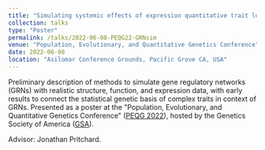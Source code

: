 ```yaml
---
title: "Simulating systemic effects of expression quantitative trait loci across gene regulatory networks"
collection: talks
type: "Poster"
permalink: /talks/2022-06-08-PEQG22-GRNsim
venue: "Population, Evolutionary, and Quantitative Genetics Conference"
date: 2022-06-08
location: "Asilomar Conference Grounds, Pacific Grove CA, USA"
---
```


Preliminary description of methods to simulate gene regulatory networks (GRNs) with realistic structure, function, and expression data, with early results to connect the statistical genetic basis of complex traits in context of GRNs. Presented as a poster at the "Population, Evolutionary, and Quantitative Genetics Conference" ([PEQG 2022](https://genetics-gsa.org/peqg-2022/)), hosted by the Genetics Society of America ([GSA](https://genetics-gsa.org/)).

Advisor: Jonathan Pritchard. 
